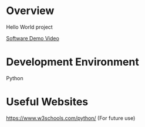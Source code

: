 # Overview

Hello World project

[Software Demo Video](http://youtube.link.goes.here)

# Development Environment

Python

# Useful Websites


https://www.w3schools.com/python/
(For future use)